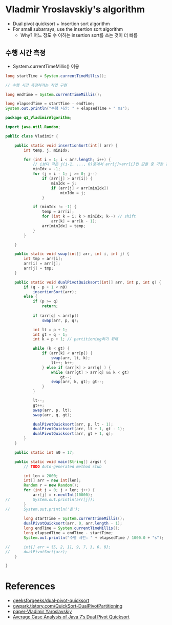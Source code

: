 # Vladmir Yroslavskiy's algorithm
- Dual pivot quicksort + Insertion sort algorithm
- For small subarrays, use the insertion sort algorithm
  - Why? 어느 정도 수 이하는 insertion sort를 쓰는 것이 더 빠름
    
## 수행 시간 측정
- System.currentTimeMillis() 이용
```java
long startTime = System.currentTimeMillis();

// 수행 시간 측정하려는 작업 구현

long endTime = System.currentTimeMillis();

long elapsedTime = startTime - endTime;
System.out.println("수행 시간: " + elapsedTime + " ms");
```

```java
package q1_VladimirAlgorithm;

import java.util.Random;

public class Vladimir {

	public static void insertionSort(int[] arr) {
		int temp, j, minIdx;

		for (int i = 1; i < arr.length; i++) {
			// i보다 작은 j(i-1, ..., 0)중에서 arr[j]>arr[i]인 값들 중 가장 값이 작은 요소 찾기
			minIdx = -1;
			for (j = i - 1; j >= 0; j--)
				if (arr[j] > arr[i]) {
					minIdx = j;
					if (arr[j] < arr[minIdx])
						minIdx = j;
				}

			if (minIdx != -1) {
				temp = arr[i];
				for (int k = i; k > minIdx; k--) // shift
					arr[k] = arr[k - 1];
				arr[minIdx] = temp;
			}
		}

	}

	public static void swap(int[] arr, int i, int j) {
		int tmp = arr[i];
		arr[i] = arr[j];
		arr[j] = tmp;
	}

	public static void dualPivotQuicksort(int[] arr, int p, int q) {
		if (q - p + 1 < n0)
			insertionSort(arr);
		else {
			if (p >= q)
				return;
			
			if (arr[q] < arr[p])
				swap(arr, p, q);

			int lt = p + 1;
			int gt = q - 1;
			int k = p + 1; // partitioning하기 위해

			while (k < gt) {
				if (arr[k] < arr[p]) {
					swap(arr, lt, k);
					lt++; k++;
				} else if (arr[k] > arr[q] ) {
					while (arr[gt] > arr[q] && k < gt)
						gt--;
					swap(arr, k, gt); gt--;
				}
			}

			lt--;
			gt++;
			swap(arr, p, lt);
			swap(arr, q, gt);

			dualPivotQuicksort(arr, p, lt - 1);
			dualPivotQuicksort(arr, lt + 1, gt - 1);
			dualPivotQuicksort(arr, gt + 1, q);
		}
	}

	public static int n0 = 17;

	public static void main(String[] args) {
		// TODO Auto-generated method stub

		int len = 2000;
		int[] arr = new int[len];
		Random r = new Random();
		for (int j = 0; j < len; j++) {
			arr[j] = r.nextInt(10000);
//			System.out.println(arr[j]);
		}
//		System.out.println('끝');
		
		long startTime = System.currentTimeMillis();
		dualPivotQuicksort(arr, 0, arr.length - 1);
		long endTime = System.currentTimeMillis();
		long elapsedTime = endTime - startTime;
		System.out.println("수행 시간: " + elapsedTime / 1000.0 + "s");

//		int[] arr = {5, 2, 11, 9, 7, 3, 6, 8};
//		dualPivotSort(arr);
	}

}

```
# References
- [geeksforgeeks/dual-pivot-quicksort](https://www.geeksforgeeks.org/dual-pivot-quicksort/)  
- [gwpark.tistory.com/QuickSort-DualPivotPartitioning](https://gwpark.tistory.com/1743)
- [paper-Vladimir Yaroslavskiy](https://codeblab.com/wp-content/uploads/2009/09/DualPivotQuicksort.pdf)
- [Average Case Analysis of Java 7’s Dual Pivot Quicksort](https://www.slideshare.net/sebawild/average-case-analysis-of-java-7s-dual-pivot-quicksort)
